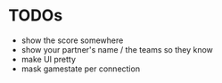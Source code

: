 # TODOs

- show the score somewhere
- show your partner's name / the teams so they know
- make UI pretty
- mask gamestate per connection

